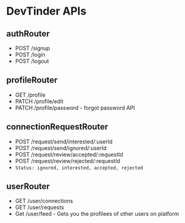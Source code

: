 # DevTinder APIs

## authRouter
- POST /signup
- POST /login
- POST /logout

## profileRouter
- GET /profile
- PATCH /profile/edit
- PATCH /profile/password  - forgot password API

## connectionRequestRouter
- POST /request/send/interested/:userId
- POST /request/send/ignored/:userId
- POST /request/review/accepted/:requestId
- POST /request/review/rejected/:requestId
- `Status: ignored, interested, accepted, rejected`

## userRouter
- GET /user/connections
- GET /user/requests
- Get /user/feed - Gets you the profilees of other users on platform
